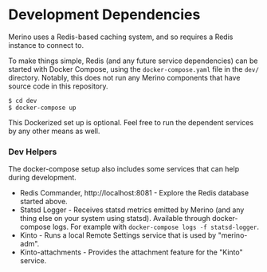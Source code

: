 # Development Dependencies

Merino uses a Redis-based caching system, and so requires a Redis instance to
connect to.

To make things simple, Redis (and any future service dependencies) can be
started with Docker Compose, using the `docker-compose.yaml` file in the `dev/`
directory. Notably, this does not run any Merino components that have source
code in this repository.

```shell
$ cd dev
$ docker-compose up
```

This Dockerized set up is optional. Feel free to run the dependent services by
any other means as well.

### Dev Helpers

The docker-compose setup also includes some services that can help during
development.

- Redis Commander, http://localhost:8081 - Explore the Redis database started
  above.
- Statsd Logger - Receives statsd metrics emitted by Merino (and any thing else
  on your system using statsd). Available through docker-compose logs. For
  example with `docker-compose logs -f statsd-logger`.
- Kinto - Runs a local Remote Settings service that is used by "merino-adm".
- Kinto-attachments - Provides the attachment feature for the "Kinto" service.
